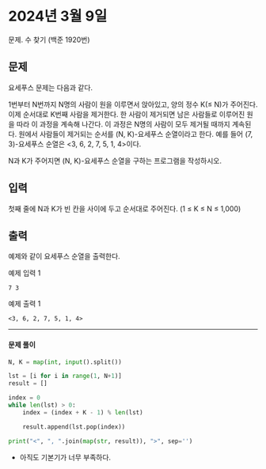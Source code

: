 # 2024년 3월 9일

문제. 수 찾기 (백준 1920번)

## 문제

요세푸스 문제는 다음과 같다.

1번부터 N번까지 N명의 사람이 원을 이루면서 앉아있고, 양의 정수 K(≤ N)가 주어진다. 이제 순서대로 K번째 사람을 제거한다. 한 사람이 제거되면 남은 사람들로 이루어진 원을 따라 이 과정을 계속해 나간다. 이 과정은 N명의 사람이 모두 제거될 때까지 계속된다. 원에서 사람들이 제거되는 순서를 (N, K)-요세푸스 순열이라고 한다. 예를 들어 (7, 3)-요세푸스 순열은 <3, 6, 2, 7, 5, 1, 4>이다.

N과 K가 주어지면 (N, K)-요세푸스 순열을 구하는 프로그램을 작성하시오.

## 입력

첫째 줄에 N과 K가 빈 칸을 사이에 두고 순서대로 주어진다. (1 ≤ K ≤ N ≤ 1,000)

## 출력

예제와 같이 요세푸스 순열을 출력한다.

예제 입력 1 

```
7 3
```

예제 출력 1

```
<3, 6, 2, 7, 5, 1, 4>
```





---

#### 문제 풀이

```python
N, K = map(int, input().split())

lst = [i for i in range(1, N+1)]
result = []

index = 0
while len(lst) > 0:
    index = (index + K - 1) % len(lst)

    result.append(lst.pop(index))

print("<", ", ".join(map(str, result)), ">", sep='')

```

- 아직도 기본기가 너무 부족하다.
